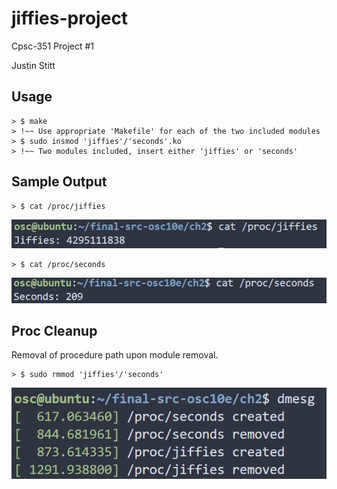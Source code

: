 # jiffies-project
Cpsc-351 Project #1 

Justin Stitt

## Usage
```
> $ make
> !~~ Use appropriate 'Makefile' for each of the two included modules
> $ sudo insmod 'jiffies'/'seconds'.ko
> !~~ Two modules included, insert either 'jiffies' or 'seconds'
```
## Sample Output

```
> $ cat /proc/jiffies
```

![](/media/jiffies_sample_out.png)

```
> $ cat /proc/seconds
```

![](/media/seconds_sample_out.png)

## Proc Cleanup

Removal of procedure path upon module removal.

```
> $ sudo rmmod 'jiffies'/'seconds'
```

![](/media/cleanup_img.png)
